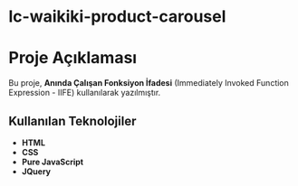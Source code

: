 # lc-waikiki-product-carousel

# Proje Açıklaması

Bu proje, **Anında Çalışan Fonksiyon İfadesi** (Immediately Invoked Function Expression - IIFE) kullanılarak yazılmıştır.

## Kullanılan Teknolojiler

- **HTML**
- **CSS**
- **Pure JavaScript**
- **JQuery**
